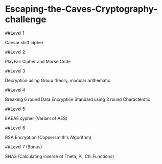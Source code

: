 # Escaping-the-Caves-Cryptography-challenge

##Level 1

Caesar shift cipher

##Level 2

PlayFair Cipher and Morse Code

##Level 3

Decryption using Group theory, modular arithematic

##Level 4

Breaking 6 round Data Encryption Standard using 3 round Characterstic

##Level 5

EAEAE cypher (Variant of AES)

##Level 6

RSA Encryption (Coppersmith's Algorithm)

##Level 7 (Bonus)

SHA3 (Calculating inverse of Theta, Pi, Chi Functions)
